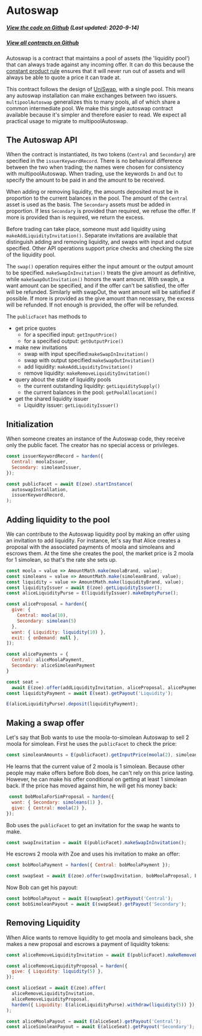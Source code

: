 # Autoswap

<Zoe-Version/>

##### [View the code on Github](https://github.com/Agoric/agoric-sdk/blob/2a8b0fc2ece7344604bcc23b295367cd871f6995/packages/zoe/src/contracts/autoswap.js) (Last updated: 2020-9-14)
##### [View all contracts on Github](https://github.com/Agoric/agoric-sdk/tree/master/packages/zoe/src/contracts)

Autoswap is a contract that maintains a pool of assets (the 'liquidity pool') that
can always trade against any incoming offer. It can do this because the
[constant product rule](https://medium.com/scalar-capital/uniswap-a-unique-exchange-f4ef44f807bf)
ensures that it will never run out of assets and will always be able to quote a
price it can trade at.

This contract follows the design of [UniSwap](https://uniswap.org/), with a single
pool. This means any autoswap installation can make exchanges between two
issuers. `multipoolAutoswap` generalizes this to many pools, all of which share a
common intermediate pool. We make this single autoswap contract available because it's
simpler and therefore easier to read. We expect all practical usage to migrate to
multipoolAutoswap.

## The Autoswap API

When the contract is instantiated, its two tokens (`Central` and `Secondary`) are
specified in the `issuerKeywordRecord`. There is no behavioral difference between the
two when trading; the names were chosen for consistency with multipoolAutoswap. When
trading, use the keywords `In` and `Out` to specify the amount to be paid in and the
amount to be received.

When adding or removing liquidity, the amounts deposited must be in proportion to the
current balances in the pool. The amount of the `Central` asset is used as the
basis. The `Secondary` assets must be added in proportion.  If less `Secondary` is
provided than required, we refuse the offer. If more is
provided than is required, we return the excess.

Before trading can take place, someone must add liquidity using
`makeAddLiquidityInvitation()`. Separate invitations are available that distinguish
adding and removing liquidity, and swaps with input and output specified. Other API
operations support price checks and checking the size of the liquidity pool.

The `swap()` operation requires either the input amount or the output amount to be
specified. `makeSwapInInvitation()` treats the give amount as definitive, while
`makeSwapOutInvitation()` honors the want amount. With swapIn, a want amount can be
specified, and if the offer can't be satisfied, the offer will be refunded. Similarly
with swapOut, the want amount will be satisfied if possible. If more is provided as the
give amount than necessary, the excess will be refunded. If not enough is provided, the
offer will be refunded.

The `publicFacet` has methods to
 * get price quotes
   * for a specified input: `getInputPrice()`
   * for a specified output: `getOutputPrice()`
 * make new invitations
   * swap with input specified:`makeSwapInInvitation()`
   * swap with output specified:`makeSwapOutInvitation()`
   * add liquidity: `makeAddLiquidityInvitation()`
   * remove liquidity: `makeRemoveLiquidityInvitation()`
 * query about the state of liquidity pools
   * the current outstanding liquidity: `getLiquiditySupply()`
   * the current balances in the pool: `getPoolAllocation()`
 * get the shared liquidity issuer
    * Liquidity issuer: `getLiquidityIssuer()`

## Initialization

When someone creates an instance of the Autoswap code, they receive only the public
facet. The creator has no special access or privileges.

```js
const issuerKeywordRecord = harden({
  Central: moolaIssuer,
  Secondary: simoleanIssuer,
});

const publicFacet = await E(zoe).startInstance(
  autoswapInstallation,
  issuerKeywordRecord,
);
```

## Adding liquidity to the pool

We can contribute to the Autoswap liquidity pool by making an offer using an
invitation to add liquidity. For instance, let's say that Alice creates a proposal
with the associated payments of moola and simoleans and escrows them. At the time she
creates the pool, the market price is 2 moola for 1 simolean, so that's the rate she
sets up.

```js
const moola = value => AmountMath.make(moolaBrand, value);
const simoleans = value => AmountMath.make(simoleanBrand, value);
const liquidity = value => AmountMath.make(liquidityBrand, value);
const liquidityIssuer = await E(zoe).getLiquidityIssuer();
const aliceLiquidityPurse = E(liquidityIssuer).makeEmptyPurse();

const aliceProposal = harden({
  give: {
    Central: moola(10),
    Secondary: simolean(5)
  },
  want: { Liquidity: liquidity(10) },
  exit: { onDemand: null },
]);

const alicePayments = {
  Central: aliceMoolaPayment,
  Secondary: aliceSimoleanPayment
}

const seat =
  await E(zoe).offer(addLiquidityInvitation, aliceProposal, alicePayments);
const liquidityPayment = await E(seat).getPayout('Liquidity');

E(aliceLiquidityPurse).deposit(liquidityPayment);
```

## Making a swap offer

Let's say that Bob wants to use the moola-to-simolean Autoswap to sell 2 moola for
simolean. First he uses the `publicFacet` to check the price:

```js
const simoleanAmounts = E(publicFacet).getInputPrice(moola(2), simoleanBrand);
```

He learns that the current value of 2 moola is 1 simolean. Because other people may
make offers before Bob does, he can't rely on this price lasting. However, he can make
his offer conditional on getting at least 1 simolean back. If the price has moved
against him, he will get his money back:

```js
 const bobMoolaForSimProposal = harden({
  want: { Secondary: simoleans(1) },
  give: { Central: moola(2) },
});
```

Bob uses the `publicFacet` to get an invitation for the swap he wants to make.

```js
const swapInvitation = await E(publicFacet).makeSwapInInvitation();
```

He escrows 2 moola with Zoe and uses his invitation to make an offer:

```js
const bobMoolaPayment = harden({ Central: bobMoolaPayment });

const swapSeat = await E(zoe).offer(swapInvitation, bobMoolaProposal, bobMoolaPayment);
```

Now Bob can get his payout:

```js
const bobMoolaPayout = await E(swapSeat).getPayout('Central');
const bobSimoleanPayout = await E(swapSeat).getPayout('Secondary');
```

## Removing Liquidity

When Alice wants to remove liquidity to get moola and simoleans back, she makes a new
proposal and escrows a payment of liquidity tokens:

```js
const aliceRemoveLiquidityInvitation = await E(publicFacet).makeRemoveLiquidityInvitation();

const aliceRemoveLiquidityProposal = harden({
  give: { Liquidity: liquidity(5) },
});

const aliceSeat = await E(zoe).offer(
  aliceRemoveLiquidityInvitation,
  aliceRemoveLiquidityProposal,
  harden({ Liquidity: E(aliceLiquidityPurse).withdraw(liquidity(5)) }),
);

const aliceMoolaPayout = await E(aliceSeat).getPayout('Central');
const aliceSimoleanPayout = await E(aliceSeat).getPayout('Secondary');
```
